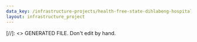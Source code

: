 ```yaml
---
data_key: /infrastructure-projects/health-free-state-dihlabeng-hospital-revitalisation
layout: infrastructure_project
---
```

[//]: <> GENERATED FILE. Don't edit by hand.